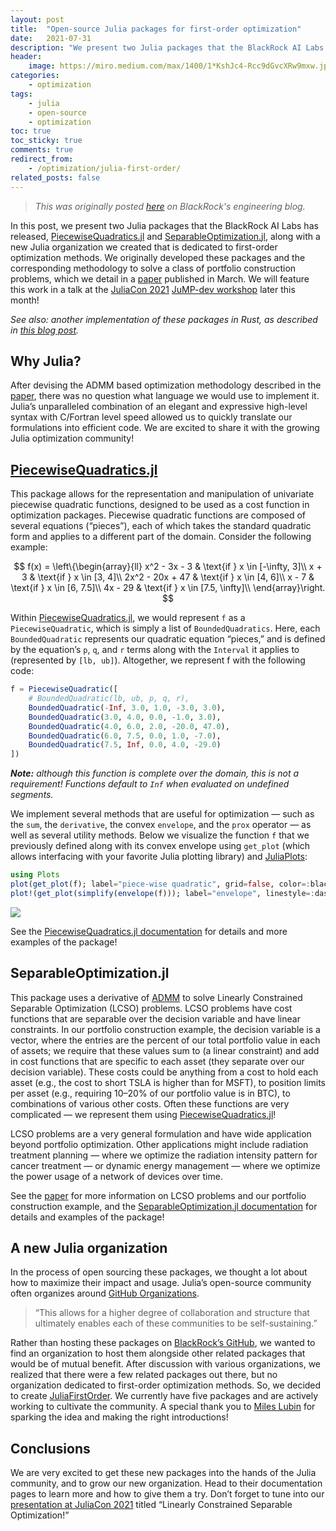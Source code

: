 ```yaml
---
layout: post
title:  "Open-source Julia packages for first-order optimization"
date:   2021-07-31
description: "We present two Julia packages that the BlackRock AI Labs has released, PiecewiseQuadratics.jl and SeparableOptimization.jl, along with a new Julia organization we created that is dedicated to first-order optimization methods."
header:
    image: https://miro.medium.com/max/1400/1*KshJc4-Rcc9dGvcXRw9mxw.jpeg
categories:
    - optimization
tags:
    - julia
    - open-source
    - optimization
toc: true
toc_sticky: true
comments: true
redirect_from:
    - /optimization/julia-first-order/
related_posts: false
---
```

> *This was originally posted [here](https://medium.com/blackrock-engineering/open-source-julia-packages-for-first-order-optimization-ac51f0f1aa09) on BlackRock's engineering blog.*

In this post, we present two Julia packages that the BlackRock AI Labs has released, [PiecewiseQuadratics.jl](https://github.com/JuliaFirstOrder/PiecewiseQuadratics.jl) and [SeparableOptimization.jl](https://github.com/JuliaFirstOrder/SeparableOptimization.jl), along with a new Julia organization we created that is dedicated to first-order optimization methods. We originally developed these packages and the corresponding methodology to solve a class of portfolio construction problems, which we detail in a [paper](https://arxiv.org/abs/2103.05455) published in March. We will feature this work in a talk at the [JuliaCon 2021](https://juliacon.org/2021/) [JuMP-dev workshop](https://jump.dev/meetings/juliacon2021/) later this month!

*See also: another implementation of these packages in Rust, as described in [this blog post](https://medium.com/blackrock-engineering/writing-an-optimization-library-in-rust-588628c0e500).*

## Why Julia?
After devising the ADMM based optimization methodology described in the [paper](https://arxiv.org/abs/2103.05455), there was no question what language we would use to implement it. Julia’s unparalleled combination of an elegant and expressive high-level syntax with C/Fortran level speed allowed us to quickly translate our formulations into efficient code. We are excited to share it with the growing Julia optimization community!

## [PiecewiseQuadratics.jl](https://github.com/JuliaFirstOrder/PiecewiseQuadratics.jl)
This package allows for the representation and manipulation of univariate piecewise quadratic functions, designed to be used as a cost function in optimization packages.
Piecewise quadratic functions are composed of several equations (“pieces”), each of which takes the standard quadratic form and applies to a different part of the domain. Consider the following example:

$$
f(x) = \left\{\begin{array}{ll}
x^2 - 3x - 3 & \text{if } x \in [-\infty, 3]\\
x + 3 & \text{if } x \in [3, 4]\\
2x^2 - 20x + 47 & \text{if } x \in [4, 6]\\
x - 7 & \text{if } x \in [6, 7.5]\\
4x - 29 & \text{if } x \in [7.5, \infty]\\
\end{array}\right.
$$


Within [PiecewiseQuadratics.jl](https://github.com/JuliaFirstOrder/PiecewiseQuadratics.jl), we would represent `f` as a `PiecewiseQuadratic`, which is simply a list of `BoundedQuadratics`. Here, each `BoundedQuadratic` represents our quadratic equation “pieces,” and is defined by the equation’s `p`, `q`, and `r` terms along with the `Interval` it applies to (represented by `[lb, ub]`). Altogether, we represent f with the following code:
```julia
f = PiecewiseQuadratic([
    # BoundedQuadratic(lb, ub, p, q, r),
    BoundedQuadratic(-Inf, 3.0, 1.0, -3.0, 3.0),
    BoundedQuadratic(3.0, 4.0, 0.0, -1.0, 3.0),
    BoundedQuadratic(4.0, 6.0, 2.0, -20.0, 47.0),
    BoundedQuadratic(6.0, 7.5, 0.0, 1.0, -7.0),
    BoundedQuadratic(7.5, Inf, 0.0, 4.0, -29.0)
])
```
***Note:*** *although this function is complete over the domain, this is not a requirement! Functions default to `Inf` when evaluated on undefined segments.*

We implement several methods that are useful for optimization — such as the `sum`, the `derivative`, the convex `envelope`, and the `prox` operator — as well as several utility methods. Below we visualize the function `f` that we previously defined along with its convex envelope using `get_plot` (which allows interfacing with your favorite Julia plotting library) and [JuliaPlots](http://juliaplots.org/):
```julia
using Plots
plot(get_plot(f); label="piece-wise quadratic", grid=false, color=:black)
plot!(get_plot(simplify(envelope(f))); label="envelope", linestyle=:dash, color=:blue, la=0.5)
```

![](https://miro.medium.com/max/700/1*7NKzaEbGVDkwXepADdBsnQ.png)

See the [PiecewiseQuadratics.jl documentation](https://juliafirstorder.github.io/PiecewiseQuadratics.jl/stable/) for details and more examples of the package!

## SeparableOptimization.jl
This package uses a derivative of [ADMM](https://stanford.edu/~boyd/admm.html) to solve Linearly Constrained Separable Optimization (LCSO) problems. LCSO problems have cost functions that are separable over the decision variable and have linear constraints.
In our portfolio construction example, the decision variable is a vector, where the entries are the percent of our total portfolio value in each of assets; we require that these values sum to (a linear constraint) and add in cost functions that are specific to each asset (they separate over our decision variable). These costs could be anything from a cost to hold each asset (e.g., the cost to short TSLA is higher than for MSFT), to position limits per asset (e.g., requiring 10–20% of our portfolio value is in BTC), to combinations of various other costs. Often these functions are very complicated — we represent them using [PiecewiseQuadratics.jl](https://github.com/JuliaFirstOrder/PiecewiseQuadratics.jl)!

LCSO problems are a very general formulation and have wide application beyond portfolio optimization. Other applications might include radiation treatment planning — where we optimize the radiation intensity pattern for cancer treatment — or dynamic energy management — where we optimize the power usage of a network of devices over time.

See the [paper](https://arxiv.org/abs/2103.05455) for more information on LCSO problems and our portfolio construction example, and the [SeparableOptimization.jl documentation](https://juliafirstorder.github.io/SeparableOptimization.jl/dev/) for details and examples of the package!

## A new Julia organization
In the process of open sourcing these packages, we thought a lot about how to maximize their impact and usage. Julia’s open-source community often organizes around [GitHub Organizations](https://julialang.org/community/organizations/).

> “This allows for a higher degree of collaboration and structure that ultimately enables each of these communities to be self-sustaining.”

Rather than hosting these packages on [BlackRock’s GitHub](https://github.com/blackrock/), we wanted to find an organization to host them alongside other related packages that would be of mutual benefit. After discussion with various organizations, we realized that there were a few related packages out there, but no organization dedicated to first-order optimization methods. So, we decided to create [JuliaFirstOrder](https://github.com/JuliaFirstOrder). We currently have five packages and are actively working to cultivate the community. A special thank you to [Miles Lubin](https://mlubin.github.io/) for sparking the idea and making the right introductions!

## Conclusions
We are very excited to get these new packages into the hands of the Julia community, and to grow our new organization. Head to their documentation pages to learn more and how to give them a try. Don’t forget to tune into our [presentation at JuliaCon 2021](https://live.juliacon.org/talk/FGUEAM) titled “Linearly Constrained Separable Optimization!”